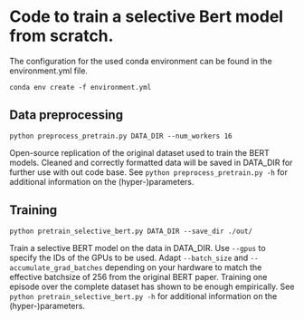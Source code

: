 # Code to train a selective Bert model from scratch.

The configuration for the used conda environment can be found in the environment.yml file.
```
conda env create -f environment.yml
```

## Data preprocessing
```
python preprocess_pretrain.py DATA_DIR --num_workers 16
```
Open-source replication of the original dataset used to train the BERT models. Cleaned and correctly formatted data will be saved in DATA_DIR for further use with out code base.
See `python preprocess_pretrain.py -h` for additional information on the (hyper-)parameters.

## Training
```
python pretrain_selective_bert.py DATA_DIR --save_dir ./out/
```
Train a selective BERT model on the data in DATA_DIR. Use `--gpus` to specify the IDs of the GPUs to be used. Adapt `--batch_size` and `--accumulate_grad_batches` depending on your hardware to match the effective batchsize of 256 from the original BERT paper. Training one episode over the complete dataset has shown to be enough empirically.
See `python pretrain_selective_bert.py -h` for additional information on the (hyper-)parameters.
